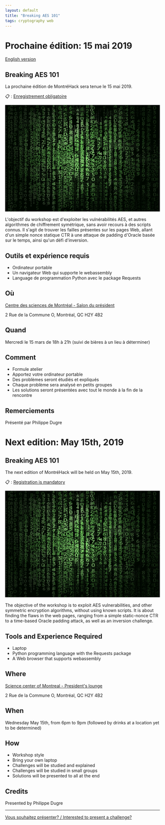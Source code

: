 ```yaml
---
layout: default
title: "Breaking AES 101"
tags: cryptography web
---
```


# Prochaine édition: 15 mai 2019

[English version](#english)

## Breaking AES 101

La prochaine édition de MontréHack sera tenue le 15 mai 2019.

:clipboard: : [Enregistrement obligatoire](https://www.eventbrite.ca/e/montrehack-breaking-aes-101-tickets-61008084824)

![Breaking AES 101](/images/19-05_breaking_aes_101.jpg)

L'objectif du workshop est d'exploiter les vulnérabilités AES, et autres algorithmes de chiffrement symétrique, sans avoir recours à des scripts connus. Il s'agit de trouver les failles présentes sur les pages Web, allant d'un simple nonce statique CTR à une attaque de padding d'Oracle basée sur le temps, ainsi qu'un défi d'inversion.

## Outils et expérience requis

* Ordinateur portable
* Un navigateur Web qui supporte le webassembly
* Language de programmation Python avec le package Requests

## Où 

[Centre des sciences de Montréal - Salon du président](https://www.centredessciencesdemontreal.com/)

2 Rue de la Commune O, Montréal, QC H2Y 4B2

## Quand

Mercredi le 15 mars de 18h à 21h (suivi de bières à un lieu à déterminer)

## Comment
 
* Formule atelier
* Apportez votre ordinateur portable
* Des problèmes seront étudiés et expliqués
* Chaque problème sera analysé en petits groupes
* Les solutions seront présentées avec tout le monde à la fin de la rencontre

## Remerciements

Présenté par Philippe Dugre

<a id="english"></a>

# Next edition: May 15th, 2019

## Breaking AES 101

The next edition of MontréHack will be held on May 15th, 2019.

:clipboard: : [Registration is mandatory](https://www.eventbrite.ca/e/montrehack-breaking-aes-101-tickets-61008084824)

![Breaking AES 101](/images/19-05_breaking_aes_101.jpg)

The objective of the workshop is to exploit AES vulnerabilities, and other symmetric encryption algorithms, without using known scripts. It is about finding the flaws in the web pages, ranging from a simple static-nonce CTR to a time-based Oracle padding attack, as well as an inversion challenge.

## Tools and Experience Required

* Laptop
* Python programming language with the Requests package
* A Web browser that supports webassembly

## Where

[Science center of Montreal - President's lounge](https://www.centredessciencesdemontreal.com/)

2 Rue de la Commune O, Montréal, QC H2Y 4B2

## When

Wednesday May 15th, from 6pm to 9pm (followed by drinks at a location yet to be determined)

## How

* Workshop style
* Bring your own laptop
* Challenges will be studied and explained
* Challenges will be studied in small groups
* Solutions will be presented to all at the end

## Credits

Presented by Philippe Dugre

<hr/>

[Vous souhaitez présenter? / Interested to present a challenge?](https://docs.google.com/forms/d/e/1FAIpQLScyp0WithS4NLBHxUeQr-RG1CNozr4ZyCInvJfWPpv_cv_CeQ/viewform)
